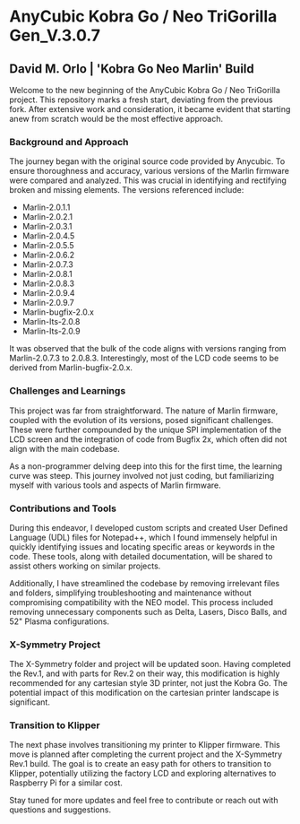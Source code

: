# AnyCubic Kobra Go / Neo TriGorilla Gen_V.3.0.7
## David M. Orlo | 'Kobra Go Neo Marlin' Build

Welcome to the new beginning of the AnyCubic Kobra Go / Neo TriGorilla project. This repository marks a fresh start, deviating from the previous fork. After extensive work and consideration, it became evident that starting anew from scratch would be the most effective approach.

### Background and Approach

The journey began with the original source code provided by Anycubic. To ensure thoroughness and accuracy, various versions of the Marlin firmware were compared and analyzed. This was crucial in identifying and rectifying broken and missing elements. The versions referenced include:

- Marlin-2.0.1.1
- Marlin-2.0.2.1
- Marlin-2.0.3.1
- Marlin-2.0.4.5
- Marlin-2.0.5.5
- Marlin-2.0.6.2
- Marlin-2.0.7.3
- Marlin-2.0.8.1
- Marlin-2.0.8.3
- Marlin-2.0.9.4
- Marlin-2.0.9.7
- Marlin-bugfix-2.0.x
- Marlin-Its-2.0.8
- Marlin-Its-2.0.9

It was observed that the bulk of the code aligns with versions ranging from Marlin-2.0.7.3 to 2.0.8.3. Interestingly, most of the LCD code seems to be derived from Marlin-bugfix-2.0.x.

### Challenges and Learnings

This project was far from straightforward. The nature of Marlin firmware, coupled with the evolution of its versions, posed significant challenges. These were further compounded by the unique SPI implementation of the LCD screen and the integration of code from Bugfix 2x, which often did not align with the main codebase.

As a non-programmer delving deep into this for the first time, the learning curve was steep. This journey involved not just coding, but familiarizing myself with various tools and aspects of Marlin firmware.

### Contributions and Tools

During this endeavor, I developed custom scripts and created User Defined Language (UDL) files for Notepad++, which I found immensely helpful in quickly identifying issues and locating specific areas or keywords in the code. These tools, along with detailed documentation, will be shared to assist others working on similar projects.

Additionally, I have streamlined the codebase by removing irrelevant files and folders, simplifying troubleshooting and maintenance without compromising compatibility with the NEO model. This process included removing unnecessary components such as Delta, Lasers, Disco Balls, and 52" Plasma configurations.

### X-Symmetry Project

The X-Symmetry folder and project will be updated soon. Having completed the Rev.1, and with parts for Rev.2 on their way, this modification is highly recommended for any cartesian style 3D printer, not just the Kobra Go. The potential impact of this modification on the cartesian printer landscape is significant.

### Transition to Klipper

The next phase involves transitioning my printer to Klipper firmware. This move is planned after completing the current project and the X-Symmetry Rev.1 build. The goal is to create an easy path for others to transition to Klipper, potentially utilizing the factory LCD and exploring alternatives to Raspberry Pi for a similar cost.

Stay tuned for more updates and feel free to contribute or reach out with questions and suggestions.
